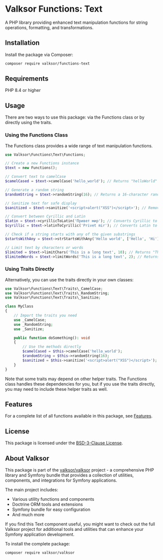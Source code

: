 # Valksor Functions: Text

A PHP library providing enhanced text manipulation functions for string operations, formatting, and transformations.

## Installation

Install the package via Composer:

```bash
composer require valksor/functions-text
```

## Requirements

PHP 8.4 or higher

## Usage

There are two ways to use this package: via the Functions class or by directly using the traits.

### Using the Functions Class

The Functions class provides a wide range of text manipulation functions.

```php
use Valksor\Functions\Text\Functions;

// Create a new Functions instance
$text = new Functions();

// Convert text to camelCase
$camelCased = $text->camelCase('hello_world'); // Returns "helloWorld"

// Generate a random string
$randomString = $text->randomString(16); // Returns a 16-character random string

// Sanitize text for safe display
$sanitized = $text->sanitize('<script>alert("XSS")</script>'); // Removes HTML tags

// Convert between Cyrillic and Latin
$latin = $text->cyrillicToLatin('Привет мир'); // Converts Cyrillic to Latin
$cyrillic = $text->latinToCyrillic('Privet mir'); // Converts Latin to Cyrillic

// Check if a string starts with any of the given substrings
$startsWithAny = $text->strStartsWithAny('Hello world', ['Hello', 'Hi']); // Returns true

// Limit text by characters or words
$limited = $text->limitChars('This is a long text', 10); // Returns "This is a..."
$limitedWords = $text->limitWords('This is a long text', 2); // Returns "This is..."
```

### Using Traits Directly

Alternatively, you can use the traits directly in your own classes:

```php
use Valksor\Functions\Text\Traits\_CamelCase;
use Valksor\Functions\Text\Traits\_RandomString;
use Valksor\Functions\Text\Traits\_Sanitize;

class MyClass
{
    // Import the traits you need
    use _CamelCase;
    use _RandomString;
    use _Sanitize;

    public function doSomething(): void
    {
        // Use the methods directly
        $camelCased = $this->camelCase('hello_world');
        $randomString = $this->randomString(16);
        $sanitized = $this->sanitize('<script>alert("XSS")</script>');
    }
}
```

Note that some traits may depend on other helper traits. The Functions class handles these dependencies for you, but if you use the traits directly, you may need to include these helper traits as well.

## Features

For a complete list of all functions available in this package, see [Features](docs/features.md).

## License

This package is licensed under the [BSD-3-Clause License](LICENSE).

## About Valksor

This package is part of the [valksor/valksor](https://github.com/valksor/valksor) project - a comprehensive PHP library and Symfony bundle that provides a collection of utilities, components, and integrations for Symfony applications.

The main project includes:
- Various utility functions and components
- Doctrine ORM tools and extensions
- Symfony bundle for easy configuration
- And much more

If you find this Text component useful, you might want to check out the full Valksor project for additional tools and utilities that can enhance your Symfony application development.

To install the complete package:

```bash
composer require valksor/valksor
```
